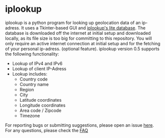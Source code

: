 # iplookup
iplookup is a python program for looking up geolocation data of an ip-adress. It uses a Tkinter-based  GUI and [iplookup's lite database](https://lite.ip2location.com). The database is downloaded off the internet at initial setup and downloaded locally, as its file size is too big for committing to this repository. You will only require an active internet connection at initial setup and for the fetching of your personal ip-adress.
(optional feature). iplookup version 0.5 supports the following functionality:
* Lookup of IPv4 and IPv6
* Lookup of client IP-Adress
* Lookup includes:
  * Country code
  * Country name
  * Region
  * City
  * Latitude coordinates
  * Longitude coordinates
  * Area code / Zipcode
  * Timezone
 
For reporting bugs or submitting suggestions, please open an issue [here](https://github.com/tobiasvonarx/iplookup/issues/new). For any questions, please check the [FAQ](https://github.com/tobiasvonarx/iplookup/blob/master/FAQ.md)
